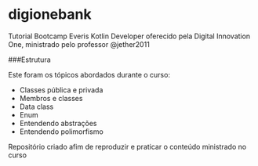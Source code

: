 # digionebank
Tutorial Bootcamp Everis Kotlin Developer oferecido pela Digital Innovation One, ministrado pelo professor @jether2011

###Estrutura

Este foram os tópicos abordados durante o curso:
- Classes pública e privada
- Membros e classes
- Data class
- Enum
- Entendendo abstrações
- Entendendo polimorfismo

Repositório criado afim de reproduzir e praticar o conteúdo ministrado no curso
